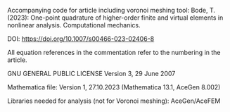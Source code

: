 Accompanying code for article including voronoi meshing tool:  Bode, T. (2023): One-point quadrature of higher-order finite and virtual elements in nonlinear analysis. Computational mechanics.

DOI: https://doi.org/10.1007/s00466-023-02406-8

All equation references in the commentation refer to the numbering in the article.

GNU GENERAL PUBLIC LICENSE Version 3, 29 June 2007

Mathematica file: Version 1, 27.10.2023 (Mathematica 13.1, AceGen 8.002)

Libraries needed for analysis (not for Voronoi meshing): AceGen/AceFEM
